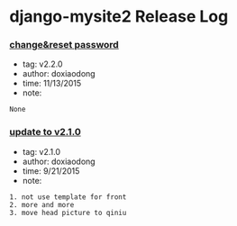 # django-mysite2 Release Log  


### [change&reset password](https://github.com/doxiaodong/django-mysite2/releases/tag/v2.2.0)  
* tag: v2.2.0  
* author: doxiaodong  
* time: 11/13/2015  
* note: 
```
None  
```  

### [update to v2.1.0](https://github.com/doxiaodong/django-mysite2/releases/tag/v2.1.0)  
* tag: v2.1.0  
* author: doxiaodong  
* time: 9/21/2015  
* note: 
```
1. not use template for front
2. more and more
3. move head picture to qiniu  
```  

